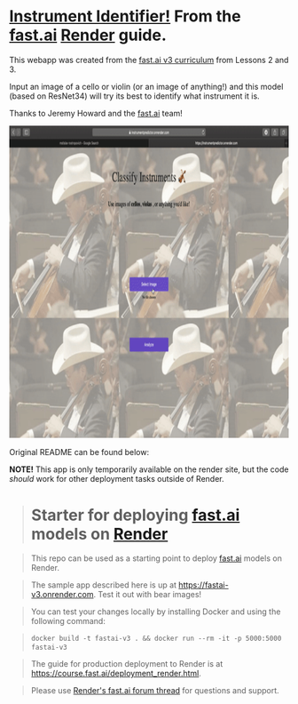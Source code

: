 # [Instrument Identifier!](https://instrumentpredictor.onrender.com/) From the [fast.ai](https://www.fast.ai) [Render](https://render.com) guide.

This webapp was created from the [fast.ai v3 curriculum](https://course.fast.ai) from Lessons 2 and 3.

Input an image of a cello or violin (or an image of anything!) and this model (based on ResNet34) will try its best to identify what instrument it is.

Thanks to Jeremy Howard and the [fast.ai](https://www.fast.ai) team!

<img src="/images/ezgif-7-3f37bce37107.gif" width="900" height="562.5" class="center"/>

Original README can be found below:

**NOTE!** This app is only temporarily available on the render site, but the code *should* work for other deployment tasks outside of Render.

> # Starter for deploying [fast.ai](https://www.fast.ai) models on [Render](https://render.com)

> This repo can be used as a starting point to deploy [fast.ai](https://github.com/fastai/fastai) models on Render.

> The sample app described here is up at https://fastai-v3.onrender.com. Test it out with bear images!

> You can test your changes locally by installing Docker and using the following command:

> ```
> docker build -t fastai-v3 . && docker run --rm -it -p 5000:5000 fastai-v3
> ```

> The guide for production deployment to Render is at https://course.fast.ai/deployment_render.html.

> Please use [Render's fast.ai forum thread](https://forums.fast.ai/t/deployment-platform-render/33953) for questions and support.
